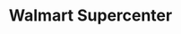 ---
title: "Walmart Supercenter"
url: /murfreesboro/walmart-supercenter-joe-b-jackson-parkway/
shop: supermarket
---